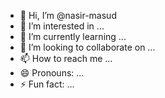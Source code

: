 - 👋 Hi, I’m @nasir-masud
- 👀 I’m interested in ...
- 🌱 I’m currently learning ...
- 💞️ I’m looking to collaborate on ...
- 📫 How to reach me ...
- 😄 Pronouns: ...
- ⚡ Fun fact: ...

<!---
nasir-masud/nasir-masud is a ✨ special ✨ repository because its `README.md` (this file) appears on your GitHub profile.
You can click the Preview link to take a look at your changes.
--->
